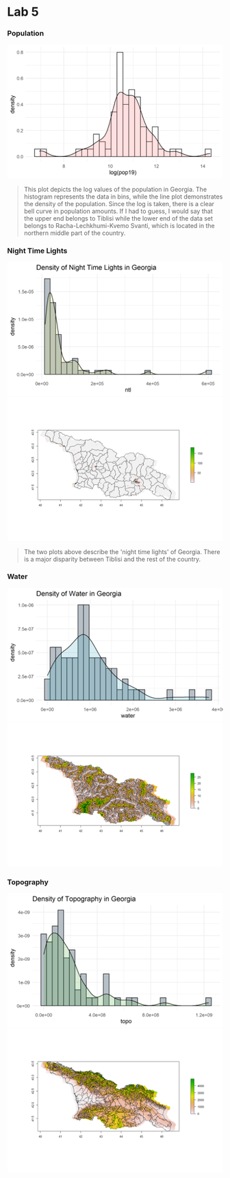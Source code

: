 # Lab 5 
### Population
![](popdensitygraph.png)
> This plot depicts the log values of the population in Georgia. The histogram represents the data in bins, while the line plot demonstrates the density of the population. Since the log is taken, there is a clear bell curve in population amounts. If I had to guess, I would say that the upper end belongs to Tiblisi while the lower end of the data set belongs to Racha-Lechkhumi-Kvemo Svanti, which is located in the northern middle part of the country.

### Night Time Lights
![](ntldensitygraph.png)
![](ntlspatialgraph.png)
> The two plots above describe the 'night time lights' of Georgia. There is a major disparity between Tiblisi and the rest of the country. 

### Water
![](waterdensitygraph.png)
![](waterspatialgraph.png)
>

### Topography
![](topodensitygraph.png)
![](topospatialgraph.png)
>
